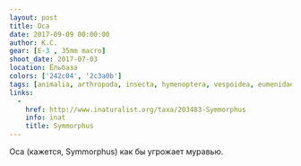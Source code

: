 ```yaml
---
layout: post
title: Оса
date: 2017-09-09 00:00:00
author: К.С.
gear: [E-3 , 35mm macro]
shoot_date: 2017-07-03
location: Ёльбаза
colors: ['242c04', '2c3a0b']
tags: [animalia, arthropoda, insecta, hymenoptera, vespoidea, eumenidae, symmorphus]
links:
  -
    href: http://www.inaturalist.org/taxa/203483-Symmorphus
    info: inat
    title: Symmorphus
---
```

Оса (кажется, Symmorphus) как бы угрожает муравью.

